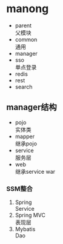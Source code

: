 # manong

- parent  
  父模块
- common  
  通用
- manager
- sso  
  单点登录
- redis  
- rest  
- search  

## manager结构

- pojo  
 实体类
- mapper  
 继承pojo
- service  
 服务层
- web  
 继承service war
 
 ### SSM整合
 1. Spring  
   Service
 2. Spring MVC  
   表现层
 3. Mybatis  
   Dao
   
 
